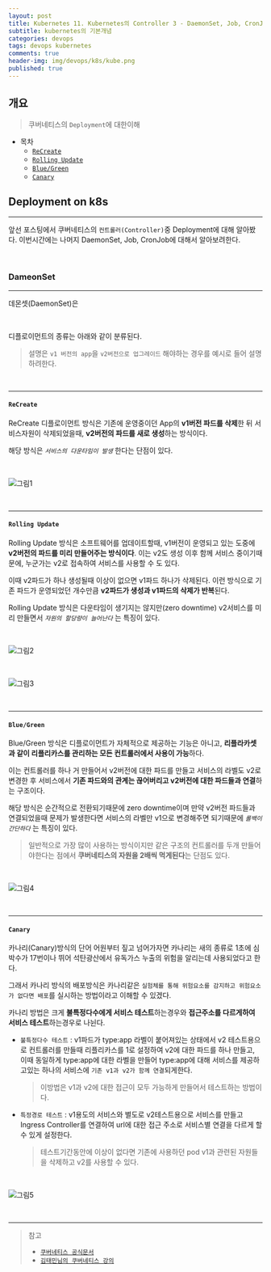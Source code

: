 ```yaml
---
layout: post
title: Kubernetes 11. Kubernetes의 Controller 3 - DaemonSet, Job, CronJob
subtitle: kubernetes의 기본개념
categories: devops
tags: devops kubernetes
comments: true
header-img: img/devops/k8s/kube.png
published: true
---
```


## 개요
> 쿠버네티스의 `Deployment`에 대한이해
  
- 목차
	- [`ReCreate`](#recreate)
	- [`Rolling Update`](#rolling-update)
	- [`Blue/Green`](#bluegreen)
	- [`Canary`](#canary)
  
## Deployment on k8s
---
앞선 포스팅에서 쿠버네티스의 `컨트롤러(Controller)`중 Deployment에 대해 알아봤다. 이번시간에는 나머지 DaemonSet, Job, CronJob에 대해서 알아보려한다.

<br>

### DameonSet

---

데몬셋(DaemonSet)은 

<br>

디플로이먼트의 종류는 아래와 같이 분류된다.
  
> 설명은 `v1 버전의 app`을 `v2버전으로 업그레이드` 해야하는 경우를 예시로 들어 설명하려한다. 

<br>

---

#### **`ReCreate`**

ReCreate 디플로이먼트 방식은 기존에 운영중이던 App의 **v1버전 파드를 삭제**한 뒤 서비스자원이 삭제되었을때, **v2버전의 파드를 새로 생성**하는 방식이다.

해당 방식은 _`서비스의 다운타임이 발생`_ 한다는 단점이 있다.

<br>

![그림1](https://cdn.jsdelivr.net/gh/zunoxi/zunoxi.github.io/assets/img/devops/k8s/deployment/1.jpeg)

<br>

---

#### **`Rolling Update`**

Rolling Update 방식은 소프트웨어를 업데이트할때, v1버전이 운영되고 있는 도중에 **v2버전의 파드를 미리 만들어주는 방식이다**. 이는 v2도 생성 이후 함께 서비스 중이기때문에, 누군가는 v2로 접속하여 서비스를 사용할 수 도 있다. 

이때 v2파드가 하나 생성될때 이상이 없으면 v1파드 하나가 삭제된다. 이런 방식으로 기존 파드가 운영되었던 개수만큼 **v2파드가 생성과 v1파드의 삭제가 반복**된다.

Rolling Update 방식은 다운타임이 생기지는 않지만(zero downtime) v2서비스를 미리 만들면서 _`자원의 할당량이 늘어난다`_ 는 특징이 있다.

<br>

![그림2](https://cdn.jsdelivr.net/gh/zunoxi/zunoxi.github.io/assets/img/devops/k8s/deployment/2.jpeg)

<br>

![그림3](https://cdn.jsdelivr.net/gh/zunoxi/zunoxi.github.io/assets/img/devops/k8s/deployment/3.jpeg)

<br>

---

#### **`Blue/Green`**

Blue/Green 방식은 디플로이먼트가 자체적으로 제공하는 기능은 아니고, **리플라카셋과 같이 리플리카스를 관리하는 모든 컨트롤러에서 사용이 가능**하다. 

이는 컨트롤러를 하나 거 만들어서 v2버전에 대한 파드를 만들고 서비스의 라벨도 v2로 변경한 후 서비스에서 **기존 파드와의 관계는 끊어버리고 v2버전에 대한 파드들과 연결**하는 구조이다.

해당 방식은 순간적으로 전환되기때문에 zero downtime이며 만약 v2버전 파드들과 연결되었을때 문제가 발생한다면 서비스의 라벨만 v1으로 변경해주면 되기때문에 _`롤백이 간단하다`_ 는 특징이 있다.

> 일반적으로 가장 많이 사용하는 방식이지만 같은 구조의 컨트롤러를 두개 만들어야한다는 점에서 **쿠버네티스의 자원을 2배씩 먹게된다**는 단점도 있다.


<br>

![그림4](https://cdn.jsdelivr.net/gh/zunoxi/zunoxi.github.io/assets/img/devops/k8s/deployment/4.jpeg)

<br>

---

#### **`Canary`**

카나리(Canary)방식의 단어 어원부터 짚고 넘어가자면 카나리는 새의 종류로 1초에 심박수가 17번이나 뛰어 석탄광산에서 유독가스 누출의 위험을 알리는데 사용되었다고 한다.

그래서 카나리 방식의 배포방식은 카나리같은 `실험체를 통해 위험요소를 감지하고 위험요소가 없다면 배포`를 실시하는 방법이라고 이해할 수 있겠다.

카나리 방법은 크게 **불특정다수에게 서비스 테스트**하는경우와 **접근주소를 다르게하여 서비스 테스트**하는경우로 나뉜다.

- `불특정다수 테스트` : v1파드가 type:app 라벨이 붙어져있는 상태에서 v2 테스트용으로 컨트롤러를 만들때 리플리카스를 1로 설정하여 v2에 대한 파드를 하나 만들고, 이때 동일하게 type:app에 대한 라벨을 만들어 type:app에 대해 서비스를 제공하고있는 하나의 서비스에 `기존 v1과 v2가 함께 연결`되게한다.
  > 이방법은 v1과 v2에 대한 접근이 모두 가능하게 만들어서 테스트하는 방법이다.
- `특정경로 테스트` : v1용도의 서비스와 별도로 v2테스트용으로 서비스를 만들고 Ingress Controller를 연결하여 url에 대한 접근 주소로 서비스별 연결을 다르게 할 수 있게 설정한다. 
  > 테스트기간동안에 이상이 없다면 기존에 사용하던 pod v1과 관련된 자원들을 삭제하고 v2를 사용할 수 있다.

<br>

![그림5](https://cdn.jsdelivr.net/gh/zunoxi/zunoxi.github.io/assets/img/devops/k8s/deployment/5.jpeg)

<br>

---
> 참고
> - [`쿠버네티스 공식문서`](https://kubernetes.io/ko/docs/concepts/workloads/controllers/deployment/)
> - [`김태민님의 쿠버네티스 강의`](https://www.inflearn.com/course/%EC%BF%A0%EB%B2%84%EB%84%A4%ED%8B%B0%EC%8A%A4-%EA%B8%B0%EC%B4%88#)